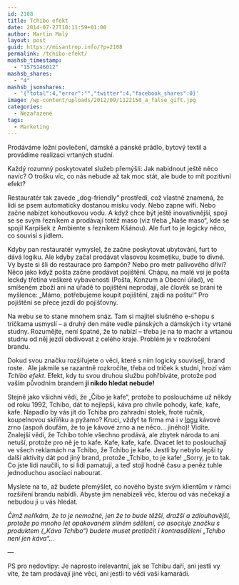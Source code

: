 ```yaml
---
id: 2108
title: Tchibo efekt
date: 2014-07-27T10:11:59+01:00
author: Martin Malý
layout: post
guid: https://misantrop.info/?p=2108
permalink: /tchibo-efekt/
mashsb_timestamp:
  - "1575146012"
mashsb_shares:
  - "4"
mashsb_jsonshares:
  - '{"total":4,"error":"","twitter":4,"facebook_shares":0}'
image: /wp-content/uploads/2012/09/1122150_a_false_gift.jpg
categories:
  - Nezařazené
tags:
  - Marketing
---
```

Prodáváme ložní povlečení, dámské a pánské prádlo, bytový textil a provádíme realizaci vrtaných studní.

<!--more-->

Každý rozumný poskytovatel služeb přemýšlí: Jak nabídnout ještě něco navíc? O trošku víc, co nás nebude až tak moc stát, ale bude to mít pozitivní efekt?

Restauratér tak zavede &#8222;dog-friendly&#8220; prostředí, což vlastně znamená, že lidi se psem automaticky dostanou misku vody. Nebo zapne wifi. Nebo začne nabízet kohoutkovou vodu. A když chce být ještě inovativnější, spojí se se svým řezníkem a prodávají totéž maso (viz třeba &#8222;Naše maso&#8220;, kde se spojil Karpíšek z Ambiente s řezníkem Kšánou). Ale furt to je logicky něco, co souvisí s jídlem.

Kdyby pan restauratér vymyslel, že začne poskytovat ubytování, furt to dává logiku. Ale kdyby začal prodávat vlasovou kosmetiku, bude to divné. Vy byste si šli do restaurace pro šampón? Nebo pro metr palivového dříví? Něco jako když pošta začne prodávat pojištění. Chápu, na malé vsi je pošta leckdy třetina veškeré vybavenosti (Pošta, Konzum a Obecní úřad), ve smíšeném zboží ani na úřadě to pojištění neprodají, ale člověk se brání té myšlence: &#8222;Mámo, potřebujeme koupit pojištění, zajdi na poštu!&#8220; Pro pojištění se přece jezdí do pojišťovny.

Na webu se to stane mnohem snáz. Tam si majitel slušného e-shopu s tričkama usmyslí &#8211; a druhý den máte vedle pánských a dámských i ty vrtané studny. Rozumějte, není špatné, že to nabízí &#8211; třeba je na to machr a vrtanou studnu od něj jezdí obdivovat z celého kraje. Problém je v rozkročení brandu.

Dokud svou značku rozšiřujete o věci, které s ním logicky souvisejí, brand roste.  Ale jakmile se razantně rozkročíte, třeba od triček k studni, hrozí vám _Tchibo efekt_. Efekt, kdy tu svou druhou službu pohřbíváte, protože pod vaším původním brandem **ji nikdo hledat nebude!**

Stejně jako všichni vědí, že &#8222;Čibo je kafe&#8220;, protože to posloucháme už někdy od roku 1992, Tchibo, dát to nejlepší, káva pro chvíle pohody, kafe, kafe, kafe. Napadlo by vás jít do Tchiba pro zahradní stolek, froté ručník, koupelnovou skříňku a pyžamo? Kruci, vždyť ta firma má i v [logu](https://ws2-media1.tchibo-content.de/st/65478d4/shared/img/lang/cs_cz/tcm_logo_126.png) kávové zrno (aspoň doufám, že to je kávové zrno a ne něco&#8230; jiného)! Vidíte. Znalejší vědí, že Tchibo tohle všechno prodává, ale zbytek národa to ani netuší, protože pro ně je to kafe. Kafe, kafe, kafe. Dvacet let to poslouchají ve všech reklamách na Tchibo, že Tchibo je kafe. Jestli by nebylo lepší ty další aktivity dát pod jiný brand, protože _Tchibo, to je kafe! _Sorry, je to tak. Co jste lidi naučili, to si lidi pamatují, a teď stojí hodně času a peněz tuhle jednoduchou asociaci nabourat.

Myslete na to, až budete přemýšlet, co nového byste svým klientům v rámci rozšíření brandu nabídli. Abyste jim nenabízeli věc, kterou od vás nečekají a nebudou ji u vás hledat.

_Čímž neříkám, že to je nemožné, jen že to bude těžší, dražší a zdlouhavější, protože po mnoho let opakovaném silném sdělení, co asociuje značku s produktem (&#8222;Káva Tchibo&#8220;) budete muset protlačit i kontrasdělení &#8222;Tchibo není jen káva&#8220;&#8230;_

&#8212;

PS pro nedovtipy: Je naprosto irelevantní, jak se Tchibu daří, ani jestli vy víte, že tam prodávají jiné věci, ani jestli to vědí vaši kamarádi.